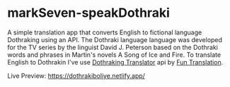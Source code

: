 # markSeven-speakDothraki

A simple translation app that converts English to fictional language Dothraking using an API. The Dothraki language language was developed for the TV series by the linguist David J. Peterson based on the Dothraki words and phrases in Martin's novels A Song of Ice and Fire. To translate English to Dothrakin I've use [Dothraking Translator](https://funtranslations.com/dothraki) api by [Fun Translation](https://funtranslations.com/).

Live Preview: https://dothrakiboliye.netlify.app/